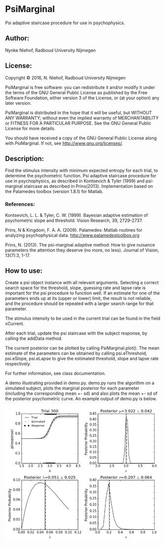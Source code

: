# PsiMarginal
Psi adaptive staircase procedure for use in psychophysics.

## Author:
Nynke Niehof, Radboud University Nijmegen

## License:
Copyright © 2016, N. Niehof, Radboud University Nijmegen

PsiMarginal is free software: you can redistribute it and/or modify
it under the terms of the GNU General Public License as published by
the Free Software Foundation, either version 3 of the License, or
(at your option) any later version.

PsiMarginal is distributed in the hope that it will be useful,
but WITHOUT ANY WARRANTY; without even the implied warranty of
MERCHANTABILITY or FITNESS FOR A PARTICULAR PURPOSE.  See the
GNU General Public License for more details.

You should have received a copy of the GNU General Public License
along with PsiMarginal. If not, see <http://www.gnu.org/licenses/>.

## Description:
Find the stimulus intensity with minimum expected entropy for each trial, to determine the psychometric function.
Psi adaptive staircase procedure for use in psychophysics, as described in Kontsevich & Tyler (1999)
and psi-marginal staircase as described in Prins(2013). Implementation based on the Palamedes toolbox (version 1.8.1) for Matlab.

### References:
Kontsevich, L. L. & Tyler, C. W. (1999). Bayesian adaptive estimation of psychometric slope and threshold. Vision Research, 39, 2729-2737.

Prins, N & Kingdom, F. A. A. (2009). Palamedes: Matlab routines for analyzing psychophysical data. http://www.palamedestoolbox.org

Prins, N. (2013). The psi-marginal adaptive method: How to give nuisance parameters the attention they deserve (no more, no less). Journal of Vision, 13(7):3, 1-17.

## How to use:
Create a psi object instance with all relevant arguments. Selecting a correct search space for the threshold,
slope, guessing rate and lapse rate is important for the psi procedure to function well. If an estimate for
one of the parameters ends up at its (upper or lower) limit, the result is not reliable, and the procedure
should be repeated with a larger search range for that parameter.

The stimulus intensity to be used in the current trial can be found in the field xCurrent.

After each trial, update the psi staircase with the subject response, by calling the addData method.

The current posterior can be plotted by calling PsiMarginal.plot(). The mean estimate of the parameters can be
obtained by calling psi.eThreshold, psi.eSlope, psi.eLapse to give the estimated threshold, slope and lapse rate respectively.

For further information, see class documentation.

A demo illustrating  provided in demo.py. demo.py runs the algorithm on a simulated subject, plots the marginal posterior for each parameter (including the corresponding mean +- sd) and also plots the mean +- sd of the posterior psychometric curve. An example output of demo.py is below.

![Figure1](PsiCurve.png)
